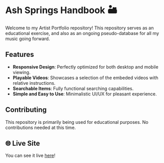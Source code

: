 # Ash Springs Handbook 🏜

Welcome to my Artist Portfolio repository! This repository serves as an educational exercise, and also as an ongoing pseudo-database for all my music going forward.

## Features

- **Responsive Design**: Perfectly optimized for both desktop and mobile viewing.
- **Playable Videos**: Showcases a selection of the embeded videos with relative instructions.
- **Searchable Items**: Fully functional searching capabilities.
- **Simple and Easy to Use**: Minimalistic UI/UX for pleasant experience.

## Contributing
This repository is primarily being used for educational purposes. No contributions needed at this time.

## 🌐 Live Site

You can see it live [here](https://tflannagan.github.io/AshHandbook/)!

